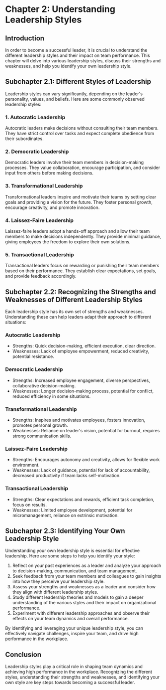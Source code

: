 Chapter 2: Understanding Leadership Styles
==========================================

Introduction
------------

In order to become a successful leader, it is crucial to understand the different leadership styles and their impact on team performance. This chapter will delve into various leadership styles, discuss their strengths and weaknesses, and help you identify your own leadership style.

Subchapter 2.1: Different Styles of Leadership
----------------------------------------------

Leadership styles can vary significantly, depending on the leader's personality, values, and beliefs. Here are some commonly observed leadership styles:

### 1. Autocratic Leadership

Autocratic leaders make decisions without consulting their team members. They have strict control over tasks and expect complete obedience from their subordinates.

### 2. Democratic Leadership

Democratic leaders involve their team members in decision-making processes. They value collaboration, encourage participation, and consider input from others before making decisions.

### 3. Transformational Leadership

Transformational leaders inspire and motivate their teams by setting clear goals and providing a vision for the future. They foster personal growth, encourage creativity, and promote innovation.

### 4. Laissez-Faire Leadership

Laissez-faire leaders adopt a hands-off approach and allow their team members to make decisions independently. They provide minimal guidance, giving employees the freedom to explore their own solutions.

### 5. Transactional Leadership

Transactional leaders focus on rewarding or punishing their team members based on their performance. They establish clear expectations, set goals, and provide feedback accordingly.

Subchapter 2.2: Recognizing the Strengths and Weaknesses of Different Leadership Styles
---------------------------------------------------------------------------------------

Each leadership style has its own set of strengths and weaknesses. Understanding these can help leaders adapt their approach to different situations:

### Autocratic Leadership

* Strengths: Quick decision-making, efficient execution, clear direction.
* Weaknesses: Lack of employee empowerment, reduced creativity, potential resistance.

### Democratic Leadership

* Strengths: Increased employee engagement, diverse perspectives, collaborative decision-making.
* Weaknesses: Longer decision-making process, potential for conflict, reduced efficiency in some situations.

### Transformational Leadership

* Strengths: Inspires and motivates employees, fosters innovation, promotes personal growth.
* Weaknesses: Reliance on leader's vision, potential for burnout, requires strong communication skills.

### Laissez-Faire Leadership

* Strengths: Encourages autonomy and creativity, allows for flexible work environment.
* Weaknesses: Lack of guidance, potential for lack of accountability, decreased productivity if team lacks self-motivation.

### Transactional Leadership

* Strengths: Clear expectations and rewards, efficient task completion, focus on results.
* Weaknesses: Limited employee development, potential for micromanagement, reliance on extrinsic motivation.

Subchapter 2.3: Identifying Your Own Leadership Style
-----------------------------------------------------

Understanding your own leadership style is essential for effective leadership. Here are some steps to help you identify your style:

1. Reflect on your past experiences as a leader and analyze your approach to decision-making, communication, and team management.
2. Seek feedback from your team members and colleagues to gain insights into how they perceive your leadership style.
3. Assess your strengths and weaknesses as a leader and consider how they align with different leadership styles.
4. Study different leadership theories and models to gain a deeper understanding of the various styles and their impact on organizational performance.
5. Experiment with different leadership approaches and observe their effects on your team dynamics and overall performance.

By identifying and leveraging your unique leadership style, you can effectively navigate challenges, inspire your team, and drive high performance in the workplace.

Conclusion
----------

Leadership styles play a critical role in shaping team dynamics and achieving high performance in the workplace. Recognizing the different styles, understanding their strengths and weaknesses, and identifying your own style are key steps towards becoming a successful leader.
